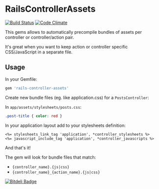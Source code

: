 # RailsControllerAssets

[![Build Status](https://travis-ci.org/pusewicz/rails-controller-assets.png?branch=master)](https://travis-ci.org/pusewicz/rails-controller-assets)
[![Code Climate](https://codeclimate.com/github/pusewicz/rails-controller-assets.png)](https://codeclimate.com/github/pusewicz/rails-controller-assets)

This gems allows to automatically precompile bundles of assets per controller or controller/action pair.

It's great when you want to keep action or controller specific CSS/JavaScript in a separate file.

## Usage

In your Gemfile:

```ruby
gem 'rails-controller-assets'
```

Create new bundle files (eg. like application.css) for a `PostsController`:

In `app/assets/stylesheets/posts.css`:

```css
.post-title { color: red }
```

In your application layout add to your stylesheets definition:

```erb
<%= stylesheets_link_tag 'application', *controller_stylesheets %>
<%= javascript_include_tag 'application', *controller_javascripts %>
```

And that's it!

The gem will look for bundle files that match:

* `{controller_name}.{js|css}`
* `{controller_name}_{action_name}.{js|css}`


[![Bitdeli Badge](https://d2weczhvl823v0.cloudfront.net/pusewicz/rails-controller-assets/trend.png)](https://bitdeli.com/free "Bitdeli Badge")

